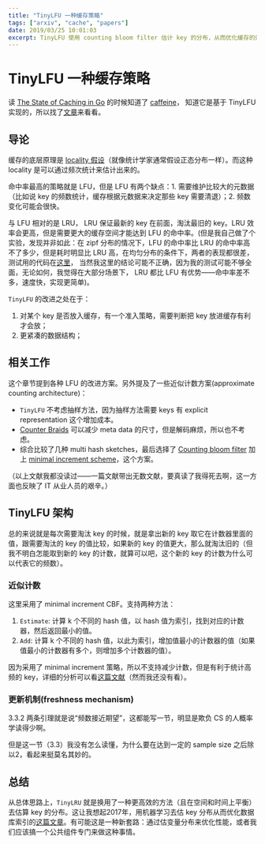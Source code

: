 ```yaml
---
title: "TinyLFU 一种缓存策略"
tags: ["arxiv", "cache", "papers"]
date: 2019/03/25 10:01:03
excerpt: TinyLFU 使用 counting bloom filter 估计 key 的分布，从而优化缓存的效率——压缩存储空间和提高命中率。
---
```


# TinyLFU 一种缓存策略

读 [The State of Caching in Go](https://blog.dgraph.io/post/caching-in-go/) 的时候知道了 [caffeine](https://github.com/ben-manes/caffeine)， 知道它是基于 TinyLFU 实现的，所以找了[文章](https://arxiv.org/pdf/1512.00727.pdf)来看看。

## 导论

缓存的底层原理是 [locality 假设](https://en.wikipedia.org/wiki/Central_tendency)（就像统计学家通常假设正态分布一样）。而这种 locality 是可以通过频次统计来估计出来的。

命中率最高的策略就是 LFU，但是 LFU 有两个缺点：1. 需要维护比较大的元数据（比如说 key 的频数统计，缓存根据元数据来决定那些 key 需要清退）；2. 频数变化可能会很快。

与 LFU 相对的是 LRU， LRU 保证最新的 key 在前面，淘汰最旧的 key。LRU 效率会更高，但是需要更大的缓存空间才能达到 LFU 的命中率。(但是我自己做了个实验，发现并非如此：在 zipf 分布的情况下，LFU 的命中率比 LRU 的命中率高不了多少，但是耗时明显比 LRU 高，在均匀分布的条件下，两者的表现都很差， 测试用的代码在[这里](https://github.com/ZhangYet/ahotori/tree/master/Demos/CacheTest)， 当然我这里的结论可能不正确，因为我的测试可能不够全面，无论如何，我觉得在大部分场景下， LRU 都比 LFU 有优势——命中率差不多，速度快，实现更简单)。

`TinyLFU` 的改进之处在于：

1. 对某个 key 是否放入缓存，有一个准入策略，需要判断把 key 放进缓存有利才会放；
2. 更紧凑的数据结构；

## 相关工作

这个章节提到各种 LFU 的改进方案。另外提及了一些近似计数方案(approximate counting architecture)：

* `TinyLFU` 不考虑抽样方法，因为抽样方法需要 keys 有 explicit representation 这个增加成本。
* [Counter Braids](https://web.stanford.edu/~montanar/RESEARCH/FILEPAP/sigmetrics08_final.pdf) 可以减少 meta data 的尺寸，但是解码麻烦，所以也不考虑。
* 综合比较了几种 multi hash sketches，最后选择了 [Counting bloom filter](https://cloud.tencent.com/developer/article/1136056) 加上 [minimal increment scheme](http://www.cs.technion.ac.il/~gilga/CS-2014-04.pdf)，这个方案。

（以上文献我都没读过——一篇文献带出无数文献，要真读了我得死去啊，这一方面也反映了 IT 从业人员的艰辛。）

## TinyLFU 架构

总的来说就是每次需要淘汰 key 的时候，就是拿出新的 key 取它在计数器里面的值，跟需要淘汰的 key 的值比较，如果新的 key 的值更大，那么就淘汰旧的（但我不明白怎能取到新的 key 的计数，就算可以吧，这个新的 key 的计数为什么可以代表它的频数）。

### 近似计数

这里采用了 minimal increment CBF。支持两种方法：

1. `Estimate`: 计算 k 个不同的 hash 值，以 hash 值为索引，找到对应的计数器，然后返回最小的值。
2. `Add`: 计算 k 个不同的 hash 值，以此为索引，增加值最小的计数器的值（如果值最小的计数器有多个，则增加多个计数器的值）。

因为采用了 minimal increment 策略，所以不支持减少计数，但是有利于统计高频的 key，详细的分析可以看[这篇文献](http://www.cs.technion.ac.il/~gilga/CS-2014-04.pdf)（然而我还没有看）。

### 更新机制(freshness mechanism)

3.3.2 两条引理就是说“频数接近期望”，这都能写一节，明显是欺负 CS 的人概率学读得少啊。

但是这一节（3.3）我没有怎么读懂，为什么要在达到一定的 sample size 之后除以2，看起来挺莫名其妙的。

## 总结

从总体思路上，`TinyLRU` 就是换用了一种更高效的方法（且在空间和时间上平衡）去估算 key 的分布。这让我想起2017年，用机器学习去估 key 分布从而优化数据库索引的[这篇文章](https://arxiv.org/abs/1712.01208)。有可能这是一种新套路：通过估变量分布来优化性能，或者我们应该搞一个公共组件专门来做这种事情。
